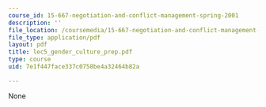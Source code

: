 ```yaml
---
course_id: 15-667-negotiation-and-conflict-management-spring-2001
description: ''
file_location: /coursemedia/15-667-negotiation-and-conflict-management-spring-2001/7e1f447face337c0758be4a32464b82a_lec5_gender_culture_prep.pdf
file_type: application/pdf
layout: pdf
title: lec5_gender_culture_prep.pdf
type: course
uid: 7e1f447face337c0758be4a32464b82a

---
```

None
